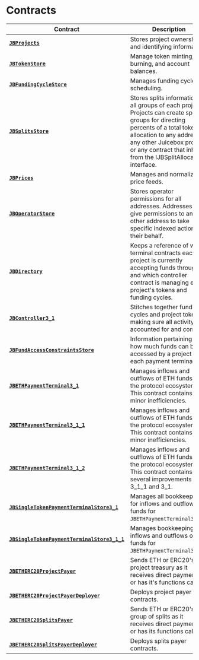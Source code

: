 # Contracts

| Contract | Description |
| --- | --- |
| [**`JBProjects`**](/v4/deprecated/v3/api/contracts/jbprojects/README.md) | Stores project ownership and identifying information. |
| [**`JBTokenStore`**](/v4/deprecated/v3/api/contracts/jbtokenstore/README.md) | Manage token minting, burning, and account balances. |
| [**`JBFundingCycleStore`**](/v4/deprecated/v3/api/contracts/jbfundingcyclestore/README.md) | Manages funding cycle scheduling. |
| [**`JBSplitsStore`**](/v4/deprecated/v3/api/contracts/jbsplitsstore/README.md) | Stores splits information for all groups of each project. Projects can create split groups for directing percents of a total token allocation to any address, any other Juicebox project, or any contract that inherits from the IJBSplitAllocator interface. |
| [**`JBPrices`**](/v4/deprecated/v3/api/contracts/jbprices/README.md) | Manages and normalizes price feeds. |
| [**`JBOperatorStore`**](/v4/deprecated/v3/api/contracts/jboperatorstore/README.md) | Stores operator permissions for all addresses. Addresses can give permissions to any other address to take specific indexed actions on their behalf. |
| [**`JBDirectory`**](/v4/deprecated/v3/api/contracts/jbdirectory/) | Keeps a reference of which terminal contracts each project is currently accepting funds through, and which controller contract is managing each project's tokens and funding cycles. |
| [**`JBController3_1`**](/v4/deprecated/v3/api/contracts/or-controllers/jbcontroller3_1/) | Stitches together funding cycles and project tokens, making sure all activity is accounted for and correct. |
| [**`JBFundAccessConstraintsStore`**](/v4/deprecated/v3/api/contracts/jbfundaccessconstraintsstore/) | Information pertaining to how much funds can be accessed by a project from each payment terminal. |
| [**`JBETHPaymentTerminal3_1`**](/v4/deprecated/v3/api/contracts/or-payment-terminals/jbethpaymentterminal3_1/) | Manages inflows and outflows of ETH funds into the protocol ecosystem. This contract contains minor inefficiencies. |
| [**`JBETHPaymentTerminal3_1_1`**](/v4/deprecated/v3/api/contracts/or-payment-terminals/jbethpaymentterminal3_1_1/) | Manages inflows and outflows of ETH funds into the protocol ecosystem. This contract contains minor inefficiencies. |
| [**`JBETHPaymentTerminal3_1_2`**](/v4/deprecated/v3/api/contracts/or-payment-terminals/jbethpaymentterminal3_1_2/) | Manages inflows and outflows of ETH funds into the protocol ecosystem. This contract contains several improvements over 3_1_1 and 3_1. |
| [**`JBSingleTokenPaymentTerminalStore3_1`**](/v4/deprecated/v3/api/contracts/jbsingletokenpaymentterminalstore3_1/) | Manages all bookkeeping for inflows and outflows of funds for `JBETHPaymentTerminal3_1`. |
| [**`JBSingleTokenPaymentTerminalStore3_1_1`**](/v4/deprecated/v3/api/contracts/jbsingletokenpaymentterminalstore3_1_1/) | Manages bookkeeping for inflows and outflows of funds for `JBETHPaymentTerminal3_1_1`. |
| [**`JBETHERC20ProjectPayer`**](/v4/deprecated/v3/api/contracts/or-utilities/jbetherc20projectpayer/) | Sends ETH or ERC20's to a project treasury as it receives direct payments or has it's functions called. |
| [**`JBETHERC20ProjectPayerDeployer`**](/v4/deprecated/v3/api/contracts/or-utilities/jbetherc20projectpayerdeployer/) | Deploys project payer contracts. |
| [**`JBETHERC20SplitsPayer`**](/v4/deprecated/v3/api/contracts/or-utilities/jbetherc20splitspayer/) | Sends ETH or ERC20's to a group of splits as it receives direct payments or has its functions called. |
| [**`JBETHERC20SplitsPayerDeployer`**](/v4/deprecated/v3/api/contracts/or-utilities/jbetherc20splitspayerdeployer/) | Deploys splits payer contracts. |

